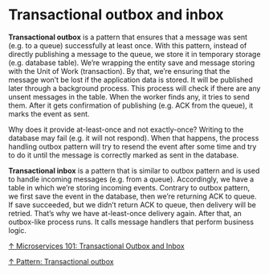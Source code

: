 # Transactional outbox and inbox

**Transactional outbox** is a pattern that ensures that a message was sent (e.g. to a queue) successfully at least once. With this pattern, instead of directly publishing a message to the queue, we store it in temporary storage (e.g. database table). We’re wrapping the entity save and message storing with the Unit of Work (transaction). By that, we’re ensuring that the message won’t be lost if the application data is stored. It will be published later through a background process. This process will check if there are any unsent messages in the table. When the worker finds any, it tries to send them. After it gets confirmation of publishing (e.g. ACK from the queue), it marks the event as sent.

Why does it provide at-least-once and not exactly-once? Writing to the database may fail (e.g. it will not respond). When that happens, the process handling outbox pattern will try to resend the event after some time and try to do it until the message is correctly marked as sent in the database.

**Transactional inbox** is a pattern that is similar to outbox pattern and is used to handle incoming messages (e.g. from a queue). Accordingly, we have a table in which we’re storing incoming events. Contrary to outbox pattern, we first save the event in the database, then we’re returning ACK to queue. If save succeeded, but we didn’t return ACK to queue, then delivery will be retried. That’s why we have at-least-once delivery again. After that, an outbox-like process runs. It calls message handlers that perform business logic.

[↑ Microservices 101: Transactional Outbox and Inbox](https://softwaremill.com/microservices-101/)

[↑ Pattern: Transactional outbox](https://microservices.io/patterns/data/transactional-outbox.html)